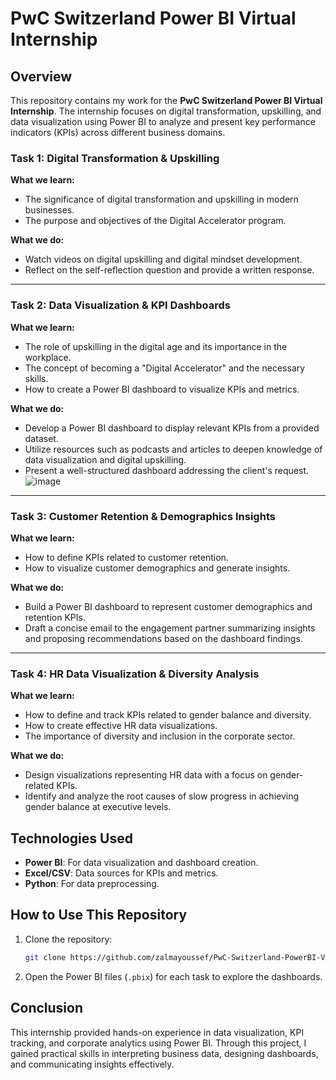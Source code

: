 # PwC Switzerland Power BI Virtual Internship

## Overview
This repository contains my work for the **PwC Switzerland Power BI Virtual Internship**. The internship focuses on digital transformation, upskilling, and data visualization using Power BI to analyze and present key performance indicators (KPIs) across different business domains.

### Task 1: Digital Transformation & Upskilling
**What we learn:**
- The significance of digital transformation and upskilling in modern businesses.
- The purpose and objectives of the Digital Accelerator program.

**What we do:**
- Watch videos on digital upskilling and digital mindset development.
- Reflect on the self-reflection question and provide a written response.

---

### Task 2: Data Visualization & KPI Dashboards
**What we learn:**
- The role of upskilling in the digital age and its importance in the workplace.
- The concept of becoming a "Digital Accelerator" and the necessary skills.
- How to create a Power BI dashboard to visualize KPIs and metrics.

**What we do:**
- Develop a Power BI dashboard to display relevant KPIs from a provided dataset.
- Utilize resources such as podcasts and articles to deepen knowledge of data visualization and digital upskilling.
- Present a well-structured dashboard addressing the client's request.
![image](https://github.com/user-attachments/assets/29c536b2-3558-445e-bcc1-d8cfa53cf5df)

---

### Task 3: Customer Retention & Demographics Insights
**What we learn:**
- How to define KPIs related to customer retention.
- How to visualize customer demographics and generate insights.

**What we do:**
- Build a Power BI dashboard to represent customer demographics and retention KPIs.
- Draft a concise email to the engagement partner summarizing insights and proposing recommendations based on the dashboard findings.

---

### Task 4: HR Data Visualization & Diversity Analysis
**What we learn:**
- How to define and track KPIs related to gender balance and diversity.
- How to create effective HR data visualizations.
- The importance of diversity and inclusion in the corporate sector.

**What we do:**
- Design visualizations representing HR data with a focus on gender-related KPIs.
- Identify and analyze the root causes of slow progress in achieving gender balance at executive levels.

## Technologies Used
- **Power BI**: For data visualization and dashboard creation.
- **Excel/CSV**: Data sources for KPIs and metrics.
- **Python**: For data preprocessing.

## How to Use This Repository
1. Clone the repository:
   ```bash
   git clone https://github.com/zalmayoussef/PwC-Switzerland-PowerBI-Virtual-Internship.git
   ```
2. Open the Power BI files (`.pbix`) for each task to explore the dashboards.

## Conclusion
This internship provided hands-on experience in data visualization, KPI tracking, and corporate analytics using Power BI. Through this project, I gained practical skills in interpreting business data, designing dashboards, and communicating insights effectively.



